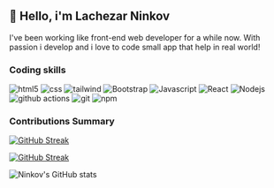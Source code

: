 ## 👋 Hello,  i'm Lachezar Ninkov 
I've been working like front-end web developer for a while now.
With passion i develop and i love to code small app that help in real world!

<h3>Coding skills</h3>
<p>
  <img alt="html5" src="https://img.shields.io/badge/-HTML5-E34F26?style=flat-square&logo=html5&logoColor=white" />
  <img alt="css" src="https://img.shields.io/badge/-CSS3-1572B6?style=flat-square&logo=css5&logoColor=white" />
  <img alt="tailwind" src="https://img.shields.io/badge/-TailwindCSS-38B2AC?style=flat-square&logo=tailwindcss&logoColor=white" />
  <img alt="Bootstrap" src="https://img.shields.io/badge/-bootstrap-7953b3?style=flat-square&logo=javascript&logoColor=white" />
  <img alt="Javascript" src="https://img.shields.io/badge/-javascript-f7df1c?style=flat-square&logo=javascript&logoColor=black" />
  <img alt="React" src="https://img.shields.io/badge/-React-45b8d8?style=flat-square&logo=react&logoColor=white" />
  <img alt="Nodejs" src="https://img.shields.io/badge/-Nodejs-43853d?style=flat-square&logo=Node.js&logoColor=white" />
  <img alt="github actions" src="https://img.shields.io/badge/-Github_Actions-2088FF?style=flat-square&logo=github-actions&logoColor=white" />
  <img alt="git" src="https://img.shields.io/badge/-Git-F05032?style=flat-square&logo=git&logoColor=white" />
  <img alt="npm" src="https://img.shields.io/badge/-NPM-CB3837?style=flat-square&logo=npm&logoColor=white" />
</p>
<h3>Contributions Summary</h3>

[![GitHub Streak](https://github-readme-streak-stats.herokuapp.com?user=ninkov&theme=github-dark&hide_border=true&border_radius=4.7&short_numbers=true&card_height=197)](https://git.io/streak-stats)

[![GitHub Streak](https://streak-stats.demolab.com?user=ninkov)](https://git.io/streak-stats)

![Ninkov's GitHub stats](https://github-readme-stats.vercel.app/api?username=ninkov&hide_border=true&show_icons=true&bg_color=34322e&title_color=3ad353&icon_color=3ad353&text_bold=false&text_color=fff)


<!--
**ninkov/ninkov** is a ✨ _special_ ✨ repository because its `README.md` (this file) appears on your GitHub profile.

Here are some ideas to get you started:

- 🔭 I’m currently working on ...
- 🌱 I’m currently learning ...
- 👯 I’m looking to collaborate on ...
- 🤔 I’m looking for help with ...
- 💬 Ask me about ...
- 📫 How to reach me: ...
- 😄 Pronouns: ...
- ⚡ Fun fact: ...
-->
